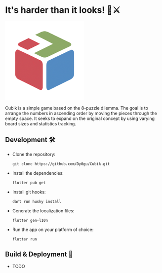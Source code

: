 # It's harder than it looks! 👀⚔️

![logo](assets/images/logo.png)

Cubik is a simple game based on the 8-puzzle dilemma. The goal is to arrange the numbers in ascending order by moving the pieces through the empty space. It seeks to expand on the original concept by using varying board sizes and statistics tracking.

## Development 🛠️

- Clone the repository:

  ```shell
  git clone https://github.com/Dy0gu/Cubik.git
  ```

- Install the dependencies:

  ```shell
  flutter pub get
  ```

- Install git hooks:

  ```shell
  dart run husky install
  ```

- Generate the localization files:

  ```shell
  flutter gen-l10n
  ```

- Run the app on your platform of choice:

  ```shell
  flutter run
  ```

## Build & Deployment 🚀

- TODO
